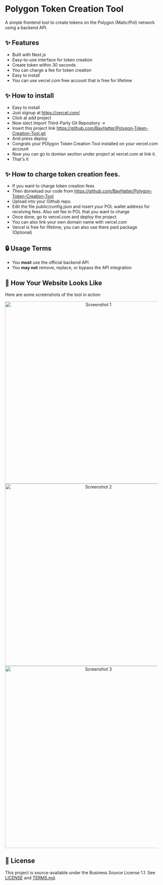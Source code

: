 # Polygon Token Creation Tool

A simple frontend tool to create tokens on the Polygon (Matic/Pol) network using a backend API.

## ✨ Features
- Built with Next.js
- Easy-to-use interface for token creation
- Create token within 30 seconds
- You can charge a fee for token creation
- Easy to install
- You can use vercel.com free account that is free for lifetime

## ✨ How to install
- Easy to install
- Just signup at https://vercel.com/
- Click at add project
- Now slect Import Third-Party Git Repository →
- Insert this project link https://github.com/BayHatter/Polygon-Token-Creation-Tool.git
- And press deploy
- Congrats your POlygon Token Creation Tool installed on your vercel.com account
- Now you can go to domian section under project at vercel.com at link it.
- That's it

## ✨ How to charge token creation fees.
- If you want to charge token creation fees
- Then donwload our code from https://github.com/BayHatter/Polygon-Token-Creation-Tool
- Upload into your Github repo.
- Edit the file public/config.json and insert your POL wallet address for receiving fees. Also set fee in POL that you want to charge
- Once done, go to vercel.com and deploy the project
- You can also link your own domain name with vercel.com
- Vercel is free for lifetime, you can also use there paid package (Optional)

## 🔒 Usage Terms
- You **must** use the official backend API
- You **may not** remove, replace, or bypass the API integration

## 📸 How Your Website Looks Like

Here are some screenshots of the tool in action:

<p align="center">
  <img src="https://appsiko.com/Screenshot_1.png" alt="Screenshot 1" width="600"/><br/>
  <img src="https://appsiko.com/Screenshot_2.png" alt="Screenshot 2" width="600"/><br/>
  <img src="https://appsiko.com/Screenshot_3.png" alt="Screenshot 3" width="600"/>
</p>

## 📄 License
This project is source-available under the Business Source License 1.1. See [LICENSE](./LICENSE) and [TERMS.md](./TERMS.md).
